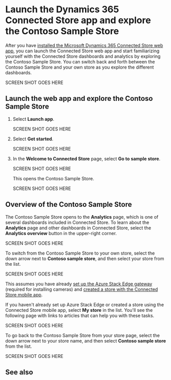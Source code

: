 

# Launch the Dynamics 365 Connected Store app and explore the Contoso Sample Store

After you have [installed the Microsoft Dynamics 365 Connected Store web app](admin-install-web-app.md), you can launch the Connected Store web app and start familiarizing yourself with the Connected Store dashboards and analytics by exploring the Contoso Sample Store. You can switch back and forth between the Contoso Sample Store and your own store as you explore the different dashboards. 

SCREEN SHOT GOES HERE

## Launch the web app and explore the Contoso Sample Store

1. Select **Launch app**.

    SCREEN SHOT GOES HERE

2. Select **Get started**.

    SCREEN SHOT GOES HERE       
        
3. In the **Welcome to Connected Store** page, select **Go to sample store**.

    SCREEN SHOT GOES HERE
    
    This opens the Contoso Sample Store. 
    
    SCREEN SHOT GOES HERE
    
## Overview of the Contoso Sample Store

The Contoso Sample Store opens to the **Analytics** page, which is one of several dashboards included in Connected Store. To learn about the **Analytics** page and
other dashboards in Connected Store, select the **Analytics overview** button in the upper-right corner.

SCREEN SHOT GOES HERE

To switch from the Contoso Sample Store to your own store, select the down arrow next to **Contoso sample store**, and then select your store from the list. 

SCREEN SHOT GOES HERE

This assumes you have already [set up the Azure Stack Edge gateway](admin-ase-setup.md) (required for installing cameras) and [created a store with the 
Connected Store mobile app](mobile-app-create-store.md).

If you haven't already set up Azure Stack Edge or created a store using the Connected Store mobile app, select **My store** in the list. You'll see the following 
page with links to articles that can help you with these tasks. 

SCREEN SHOT GOES HERE

To go back to the Contoso Sample Store from your store page, select the down arrow next to your store name, and then select **Contoso sample store** from the 
list.

SCREEN SHOT GOES HERE

## See also



